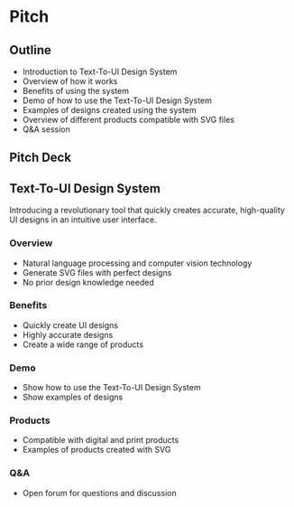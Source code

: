 # Pitch

## Outline

- Introduction to Text-To-UI Design System
- Overview of how it works
- Benefits of using the system 
- Demo of how to use the Text-To-UI Design System
- Examples of designs created using the system
- Overview of different products compatible with SVG files
- Q&A session

## Pitch Deck

## Text-To-UI Design System 

Introducing a revolutionary tool that quickly creates accurate, high-quality UI designs in an intuitive user interface. 

### Overview 
- Natural language processing and computer vision technology
- Generate SVG files with perfect designs
- No prior design knowledge needed

### Benefits 
- Quickly create UI designs 
- Highly accurate designs 
- Create a wide range of products

### Demo 
- Show how to use the Text-To-UI Design System
- Show examples of designs 

### Products 
- Compatible with digital and print products
- Examples of products created with SVG

### Q&A 
- Open forum for questions and discussion